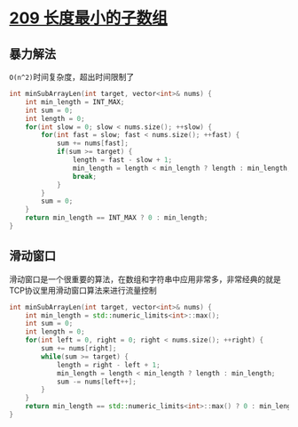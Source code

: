 # [209 长度最小的子数组](https://leetcode.cn/problems/minimum-size-subarray-sum/)

## 暴力解法

`O(n^2)`时间复杂度，超出时间限制了

```c++
int minSubArrayLen(int target, vector<int>& nums) {
    int min_length = INT_MAX;
    int sum = 0;
    int length = 0;
    for(int slow = 0; slow < nums.size(); ++slow) {
        for(int fast = slow; fast < nums.size(); ++fast) {
            sum += nums[fast];
            if(sum >= target) {
                length = fast - slow + 1;
                min_length = length < min_length ? length : min_length;
                break;
            }
        }
        sum = 0;
    }
    return min_length == INT_MAX ? 0 : min_length;
}
```

## 滑动窗口

滑动窗口是一个很重要的算法，在数组和字符串中应用非常多，非常经典的就是TCP协议里用滑动窗口算法来进行流量控制

```c++
int minSubArrayLen(int target, vector<int>& nums) {
    int min_length = std::numeric_limits<int>::max();
    int sum = 0;
    int length = 0;
    for(int left = 0, right = 0; right < nums.size(); ++right) {
        sum += nums[right];
        while(sum >= target) {
            length = right - left + 1;
            min_length = length < min_length ? length : min_length;
            sum -= nums[left++];
        }
    }
    return min_length == std::numeric_limits<int>::max() ? 0 : min_length;
}
```

